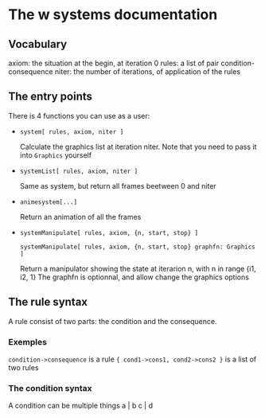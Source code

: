 # The w systems documentation

## Vocabulary
axiom: the situation at the begin, at iteration 0
rules: a list of pair condition-consequence
niter: the number of iterations, of application of the rules

## The entry points
There is 4 functions you can use as a user:

- `system[ rules, axiom, niter ]`
  
  Calculate the graphics list at iteration niter.
  Note that you need to pass it into `Graphics` yourself
  
- `systemList[ rules, axiom, niter ]`
  
  Same as system, but return all frames beetween 0 and niter
  
- `animesystem[...]`
  
  Return an animation of all the frames
  
- `systemManipulate[ rules, axiom, {n, start, stop} ]`
  
  `systemManipulate[ rules, axiom, {n, start, stop} graphfn: Graphics ]`
  
  Return a manipulator showing the state at iterarion n, with n in range {i1, i2, 1}
  The graphfn is optionnal, and allow change the graphics options

## The rule syntax
A rule consist of two parts: the condition and the consequence.

### Exemples
`condition->consequence` is a rule
`{ cond1->cons1, cond2->cons2 }` is a list of two rules

### The condition syntax
A condition can be multiple things
a | b
c | d





